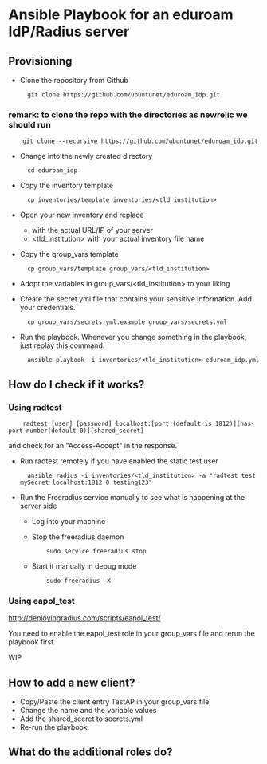 # Ansible Playbook for an eduroam IdP/Radius server

## Provisioning

- Clone the repository from Github

        git clone https://github.com/ubuntunet/eduroam_idp.git
### remark: to clone the repo with the directories as newrelic we should run
        git clone --recursive https://github.com/ubuntunet/eduroam_idp.git
- Change into the newly created directory

        cd eduroam_idp

- Copy the inventory template


        cp inventories/template inventories/<tld_institution>


- Open your new inventory and replace 
  - <FQDN or IP> with the actual URL/IP of your server
  - <tld_institution> with your actual inventory file name

- Copy the group_vars template

        cp group_vars/template group_vars/<tld_institution>

- Adopt the variables in group_vars/<tld_institution> to your liking

- Create the secret.yml file that contains your sensitive information. Add your credentials.

        cp group_vars/secrets.yml.example group_vars/secrets.yml

- Run the playbook. Whenever you change something in the playbook, just replay this command.

        ansible-playbook -i inventories/<tld_institution> eduroam_idp.yml


## How do I check if it works?

### Using radtest

        radtest [user] [password] localhost:[port (default is 1812)][nas-port-number(default 0)][shared_secret]

and check for an "Access-Accept" in the response.

- Run radtest remotely if you have enabled the static test user

        ansible radius -i inventories/<tld_institution> -a "radtest test mySecret localhost:1812 0 testing123"

- Run the Freeradius service manually to see what is happening at the server side

  - Log into your machine
  - Stop the freeradius daemon

            sudo service freeradius stop 
  - Start it manually in debug mode

            sudo freeradius -X

### Using eapol_test

http://deployingradius.com/scripts/eapol_test/

You need to enable the eapol_test role in your group_vars file and rerun the playbook first.

WIP

## How to add a new client?

- Copy/Paste the client entry TestAP in your group_vars file
- Change the name and the variable values
- Add the shared_secret to secrets.yml
- Re-run the playbook

## What do the additional roles do?
